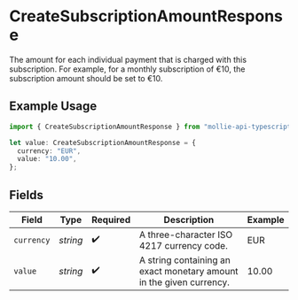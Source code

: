 # CreateSubscriptionAmountResponse

The amount for each individual payment that is charged with this subscription. For example, for a monthly
subscription of €10, the subscription amount should be set to €10.

## Example Usage

```typescript
import { CreateSubscriptionAmountResponse } from "mollie-api-typescript/models/operations";

let value: CreateSubscriptionAmountResponse = {
  currency: "EUR",
  value: "10.00",
};
```

## Fields

| Field                                                               | Type                                                                | Required                                                            | Description                                                         | Example                                                             |
| ------------------------------------------------------------------- | ------------------------------------------------------------------- | ------------------------------------------------------------------- | ------------------------------------------------------------------- | ------------------------------------------------------------------- |
| `currency`                                                          | *string*                                                            | :heavy_check_mark:                                                  | A three-character ISO 4217 currency code.                           | EUR                                                                 |
| `value`                                                             | *string*                                                            | :heavy_check_mark:                                                  | A string containing an exact monetary amount in the given currency. | 10.00                                                               |